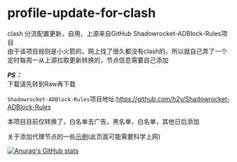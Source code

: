 # profile-update-for-clash
clash 分流配置更新，自用，上源来自GitHub Shadowrocket-ADBlock-Rules项目   
由于该项目规则是小火箭的，网上找了很久都没有clash的，所以就自己弄了一个   
定时每周一从上源拉取更新转换的，节点信息需要自己添加

***PS：***   
下载请先转到Raw再下载

``Shadowrocket-ADBlock-Rules``项目地址:https://github.com/h2y/Shadowrocket-ADBlock-Rules


本项目目前仅转换了，白名单去广告，黑名单，白名单，其他日后添加


关于添加代理节点的一些[示例](https://gist.github.com/zqzess/2f37972006c7b0ade846ca74bb9d1b8f)(此页面可能需要科学上网)

[![Anurag's GitHub stats](https://github-readme-stats.vercel.app/api?username=zqzess&show_icons=true&count_private=true)](https://github.com/zqzess/profile-update-for-clash)
